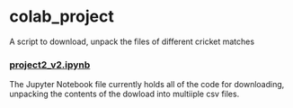 # colab_project
A script to download, unpack the files of different cricket matches

### [project2_v2.ipynb](https://github.com/sawlachintan/colab_project/blob/b623686a920b330356054a942392f206d8c4eec2/project2_v2.ipynb)
The Jupyter Notebook file currently holds all of the code for downloading, unpacking the contents of the dowload into multiiple csv files.
